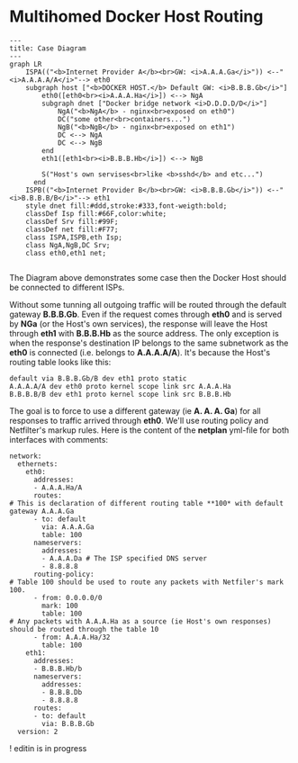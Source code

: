 # Multihomed Docker Host Routing

```mermaid
---
title: Case Diagram
---
graph LR
    ISPA(("<b>Internet Provider A</b><br>GW: <i>A.A.A.Ga</i>")) <--"<i>A.A.A.A/A</i>"--> eth0
    subgraph host ["<b>DOCKER HOST.</b> Default GW: <i>B.B.B.Gb</i>"]
        eth0([eth0<br><i>A.A.A.Ha</i>]) <--> NgA
        subgraph dnet ["Docker bridge network <i>D.D.D.D/D</i>"]
            NgA("<b>NgA</b> - nginx<br>exposed on eth0")
            DC("some other<br>containers...")
            NgB("<b>NgB</b> - nginx<br>exposed on eth1")
            DC <--> NgA
            DC <--> NgB
        end
        eth1([eth1<br><i>B.B.B.Hb</i>]) <--> NgB
        
        S("Host's own servises<br>like <b>sshd</b> and etc...")
      end
    ISPB(("<b>Internet Provider B</b><br>GW: <i>B.B.B.Gb</i>")) <--"<i>B.B.B.B/B</i>"--> eth1
    style dnet fill:#ddd,stroke:#333,font-weigth:bold;
    classDef Isp fill:#66F,color:white;
    classDef Srv fill:#99F;
    classDef net fill:#F77;
    class ISPA,ISPB,eth Isp;
    class NgA,NgB,DC Srv;
    class eth0,eth1 net;
    
```
The Diagram above demonstrates some case then the Docker Host should be connected to different ISPs.

Without some tunning all outgoing traffic will be routed through the default gateway **B.B.B.Gb**. Even if the request comes through **eth0** and is served by **NGa** (or the Host's own services), the response will leave the Host through **eth1** with **B.B.B.Hb** as the source address. The only exception is when the response's destination IP belongs to the same subnetwork as the **eth0** is connected (i.e. belongs to **A.A.A.A/A**). It's because the Host's routing table looks like this:
```
default via B.B.B.Gb/B dev eth1 proto static
A.A.A.A/A dev eth0 proto kernel scope link src A.A.A.Ha
B.B.B.B/B dev eth1 proto kernel scope link src B.B.B.Hb
```

The goal is to force to use a different gateway (ie **A. A. A. Ga**) for all responses to traffic arrived through **eth0**. We'll use routing policy and Netfilter's markup rules. 
Here is the content of the **netplan** yml-file for both interfaces with comments:

```
network:
  ethernets:
    eth0:
      addresses:
      - A.A.A.Ha/A
      routes:
# This is declaration of different routing table **100* with default gateway A.A.A.Ga
      - to: default
        via: A.A.A.Ga
        table: 100
      nameservers:
        addresses:
        - A.A.A.Da # The ISP specified DNS server
        - 8.8.8.8
      routing-policy:
# Table 100 should be used to route any packets with Netfiler's mark 100.
      - from: 0.0.0.0/0
        mark: 100
        table: 100
# Any packets with A.A.A.Ha as a source (ie Host's own responses) should be routed through the table 10
      - from: A.A.A.Ha/32
        table: 100
    eth1:
      addresses:
      - B.B.B.Hb/b
      nameservers:
        addresses:
        - B.B.B.Db
        - 8.8.8.8
      routes:
      - to: default
        via: B.B.B.Gb
  version: 2

```

! editin is in progress
